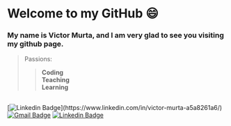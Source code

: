 # Welcome to my GitHub  😄
### My name is Victor Murta, and I am very glad to see you visiting my github page.
> Passions: 
>> **Coding**<br/>
>> **Teaching**<br/>
>> **Learning**
##
[![Linkedin Badge](https://img.shields.io/badge/-Linkedin-blue?style=flat-square&logo=Linkedin&logoColor=white&link=(https://www.linkedin.com/in/victor-murta-a5a8261a6/))](https://www.linkedin.com/in/victor-murta-a5a8261a6/) 
[![Gmail Badge](https://img.shields.io/badge/vmurtag@gmail.com-red?style=flat-square&logo=Gmail&logoColor=white&link=mailto:vmurtag@gmail.com)](mailto:vmurtag@gmail.com)
[![Linkedin Badge](https://img.shields.io/badge/-VMPortfolio-sucess?style=flat-square&logo=Site&logoColor=sucess&link=(https://victor-murta.github.io/vm.portfolio/))
](https://victor-murta.github.io/vm.portfolio/) 
